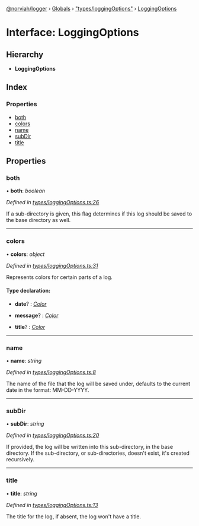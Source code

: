 [@norviah/logger](../README.md) › [Globals](../globals.md) › ["types/loggingOptions"](../modules/_types_loggingoptions_.md) › [LoggingOptions](_types_loggingoptions_.loggingoptions.md)

# Interface: LoggingOptions

## Hierarchy

* **LoggingOptions**

## Index

### Properties

* [both](_types_loggingoptions_.loggingoptions.md#both)
* [colors](_types_loggingoptions_.loggingoptions.md#colors)
* [name](_types_loggingoptions_.loggingoptions.md#name)
* [subDir](_types_loggingoptions_.loggingoptions.md#subdir)
* [title](_types_loggingoptions_.loggingoptions.md#title)

## Properties

###  both

• **both**: *boolean*

*Defined in [types/loggingOptions.ts:26](https://github.com/norviah/logger/blob/dd5a529/src/types/loggingOptions.ts#L26)*

If a sub-directory is given, this flag determines if this log should be
saved to the base directory as well.

___

###  colors

• **colors**: *object*

*Defined in [types/loggingOptions.ts:31](https://github.com/norviah/logger/blob/dd5a529/src/types/loggingOptions.ts#L31)*

Represents colors for certain parts of a log.

#### Type declaration:

* **date**? : *[Color](../modules/_types_color_.md#color)*

* **message**? : *[Color](../modules/_types_color_.md#color)*

* **title**? : *[Color](../modules/_types_color_.md#color)*

___

###  name

• **name**: *string*

*Defined in [types/loggingOptions.ts:8](https://github.com/norviah/logger/blob/dd5a529/src/types/loggingOptions.ts#L8)*

The name of the file that the log will be saved under, defaults to the
current date in the format: MM-DD-YYYY.

___

###  subDir

• **subDir**: *string*

*Defined in [types/loggingOptions.ts:20](https://github.com/norviah/logger/blob/dd5a529/src/types/loggingOptions.ts#L20)*

If provided, the log will be written into this sub-directory, in the base
directory. If the sub-directory, or sub-directories, doesn't exist, it's
created recursively.

___

###  title

• **title**: *string*

*Defined in [types/loggingOptions.ts:13](https://github.com/norviah/logger/blob/dd5a529/src/types/loggingOptions.ts#L13)*

The title for the log, if absent, the log won't have a title.
